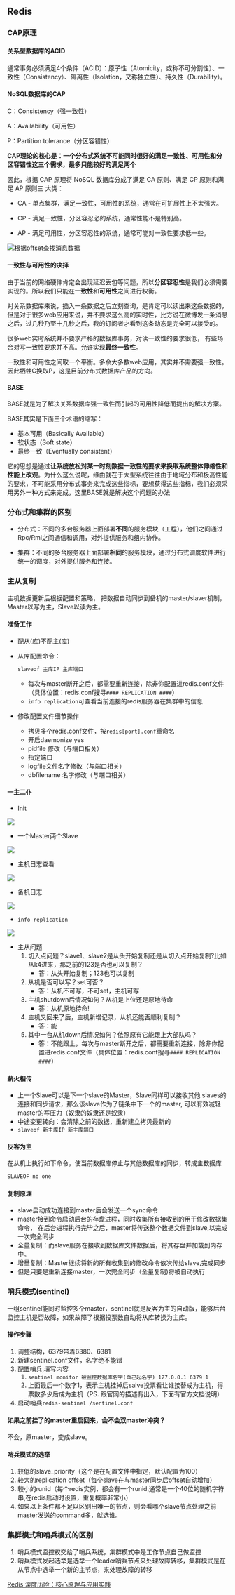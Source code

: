 ## Redis

### CAP原理

#### 关系型数据库的ACID

通常事务必须满足4个条件（ACID）：原子性（Atomicity，或称不可分割性）、一致性（Consistency）、隔离性（Isolation，又称独立性）、持久性（Durability）。

#### NoSQL数据库的CAP

C：Consistency（强一致性）

A：Availability（可用性）

P：Partition tolerance（分区容错性）

**CAP理论的核心是：一个分布式系统不可能同时很好的满足一致性、可用性和分区容错性这三个需求，最多只能较好的满足两个**

因此，根据 CAP 原理将 NoSQL 数据库分成了满足 CA 原则、满足 CP 原则和满足 AP 原则三 大类：

- CA - 单点集群，满足一致性，可用性的系统，通常在可扩展性上不太强大。

- CP - 满足一致性，分区容忍必的系统，通常性能不是特别高。

- AP - 满足可用性，分区容忍性的系统，通常可能对一致性要求低一些。

![根据offset查找消息数据](../../src/redis/cap.png)

#### 一致性与可用性的决择

由于当前的网络硬件肯定会出现延迟丢包等问题，所以**分区容忍性**是我们必须需要实现的。所以我们只能在**一致性**和**可用性**之间进行权衡。

对关系数据库来说，插入一条数据之后立刻查询，是肯定可以读出来这条数据的，但是对于很多web应用来说，并不要求这么高的实时性，比方说在微博发一条消息之后，过几秒乃至十几秒之后，我的订阅者才看到这条动态是完全可以接受的。

很多web实时系统并不要求严格的数据库事务，对读一致性的要求很低， 有些场合对写一致性要求并不高。允许实现**最终一致性**。

一致性和可用性之间取一个平衡。多余大多数web应用，其实并不需要强一致性。因此牺牲C换取P，这是目前分布式数据库产品的方向。

#### BASE

BASE就是为了解决关系数据库强一致性而引起的可用性降低而提出的解决方案。

BASE其实是下面三个术语的缩写：

- 基本可用（Basically Available）
- 软状态（Soft state）
- 最终一致（Eventually consistent）

它的思想是通过**让系统放松对某一时刻数据一致性的要求来换取系统整体伸缩性和性能上改观**。为什么这么说呢，缘由就在于大型系统往往由于地域分布和极高性能的要求，不可能采用分布式事务来完成这些指标，要想获得这些指标，我们必须采用另外一种方式来完成，这里BASE就是解决这个问题的办法

### 分布式和集群的区别

* 分布式：不同的多台服务器上面部署**不同**的服务模块（工程），他们之间通过Rpc/Rmi之间通信和调用，对外提供服务和组内协作。

* 集群：不同的多台服务器上面部署**相同**的服务模块，通过分布式调度软件进行统一的调度，对外提供服务和连接。

### 主从复制

主机数据更新后根据配置和策略， 把数据自动同步到备机的master/slaver机制，Master以写为主，Slave以读为主。

#### 准备工作

- 配从(库)不配主(库)

- 从库配置命令：

  ```bash
  slaveof 主库IP 主库端口
  ```

  - 每次与master断开之后，都需要重新连接，除非你配置进redis.conf文件（具体位置：redis.conf搜寻`#### REPLICATION ####`）
  - `info replication`可查看当前连接的redis服务器在集群中的信息

- 修改配置文件细节操作

  - 拷贝多个redis.conf文件，按`redis[port].conf`重命名
  - 开启daemonize yes
  - pidfile 修改（与端口相关）
  - 指定端口
  - logfile文件名字修改（与端口相关）
  - dbfilename 名字修改（与端口相关）

#### 一主二仆

- Init 

![](../../src/redis/replication_demo00.png)

- 一个Master两个Slave 

![](../../src/redis/replication_demo01.png)

- 主机日志查看

![](../../src/redis/replication_demo02.png)

- 备机日志 

![](../../src/redis/replication_demo03.png)

- `info replication` 

![](../../src/redis/replication_demo04.png)

- 主从问题
  1. 切入点问题？slave1、slave2是从头开始复制还是从切入点开始复制?比如从k4进来，那之前的123是否也可以复制？
     - 答：从头开始复制；123也可以复制
  2. 从机是否可以写？set可否？
     - 答：从机不可写，不可set，主机可写
  3. 主机shutdown后情况如何？从机是上位还是原地待命
     - 答：从机原地待命!
  4. 主机又回来了后，主机新增记录，从机还能否顺利复制？
     - 答：能
  5. 其中一台从机down后情况如何？依照原有它能跟上大部队吗？
     - 答：不能跟上，每次与master断开之后，都需要重新连接，除非你配置进redis.conf文件（具体位置：redis.conf搜寻`#### REPLICATION ####`）

#### 薪火相传

- 上一个Slave可以是下一个slave的Master，Slave同样可以接收其他 slaves的连接和同步请求，那么该slave作为了链条中下一个的master, 可以有效减轻master的写压力（奴隶的奴隶还是奴隶）
- 中途变更转向：会清除之前的数据，重新建立拷贝最新的
- `slaveof 新主库IP 新主库端口`

#### 反客为主

在从机上执行如下命令，使当前数据库停止与其他数据库的同步，转成主数据库

```bash
SLAVEOF no one
```

#### 复制原理

- slave启动成功连接到master后会发送一个sync命令
- master接到命令启动后台的存盘进程，同时收集所有接收到的用于修改数据集命令， 在后台进程执行完毕之后，master将传送整个数据文件到slave,以完成一次完全同步
- 全量复制：而slave服务在接收到数据库文件数据后，将其存盘并加载到内存中。
- 增量复制：Master继续将新的所有收集到的修改命令依次传给slave,完成同步
- 但是只要是重新连接master，一次完全同步（全量复制)将被自动执行

### 哨兵模式(sentinel)

一组sentinel能同时监控多个master，sentinel就是反客为主的自动版，能够后台监控主机是否故障，如果故障了根据投票数自动将从库转换为主库。

#### 操作步骤

1. 调整结构，6379带着6380、6381
2. 新建sentinel.conf文件，名字绝不能错
3. 配置哨兵,填写内容
   1. `sentinel monitor 被监控数据库名字(自己起名字) 127.0.0.1 6379 1`
   2. 上面最后一个数字1，表示主机挂掉后salve投票看让谁接替成为主机，得票数多少后成为主机（PS. 跟官网的描述有出入，下面有官方文档说明）
4. 启动哨兵`redis-sentinel /sentinel.conf `


#### 如果之前挂了的master重启回来，会不会双master冲突？ 

 不会，原master，变成slave。

#### 哨兵模式的选举

1. 较低的slave_priority（这个是在配置文件中指定，默认配置为100）
2. 较大的replication offset（每个slave在与master同步后offset自动增加）
3. 较小的runid（每个redis实例，都会有一个runid,通常是一个40位的随机字符串,在redis启动时设置，重复概率非常小）
4. 如果以上条件都不足以区别出唯一的节点，则会看哪个slave节点处理之前master发送的command多，就选谁。

### 集群模式和哨兵模式的区别

1. 哨兵模式监控权交给了哨兵系统，集群模式中是工作节点自己做监控
2. 哨兵模式发起选举是选举一个leader哨兵节点来处理故障转移，集群模式是在从节点中选举一个新的主节点，来处理故障的转移

[Redis 深度历险：核心原理与应用实践](https://juejin.im/book/5afc2e5f6fb9a07a9b362527/section)